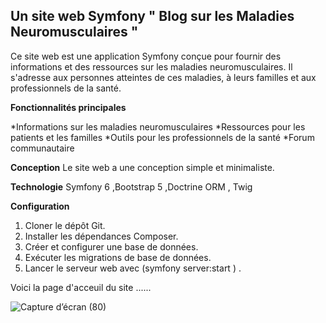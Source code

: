 
 ##  Un site web Symfony " Blog sur les Maladies Neuromusculaires "

Ce site web est une application Symfony conçue pour fournir des informations et des ressources sur les maladies neuromusculaires. Il s'adresse aux personnes atteintes de ces maladies, à leurs familles et aux professionnels de la santé.

**Fonctionnalités principales**

 *Informations sur les maladies neuromusculaires 
 *Ressources pour les patients et les familles 
 *Outils pour les professionnels de la santé 
 *Forum communautaire 
 
**Conception**
Le site web a une conception simple et minimaliste.

**Technologie**
 Symfony 6 ,Bootstrap 5 ,Doctrine ORM , Twig
 
**Configuration**

1. Cloner le dépôt Git.
2. Installer les dépendances Composer.
3. Créer et configurer une base de données.
4. Exécuter les migrations de base de données.
5. Lancer le serveur web avec (symfony server:start ) .

Voici la page d'acceuil du site ......

![Capture d’écran (80)](https://github.com/siwar630/Site_Blog/assets/130316042/cab38330-bb25-4654-8dab-4a31c7548a09)



